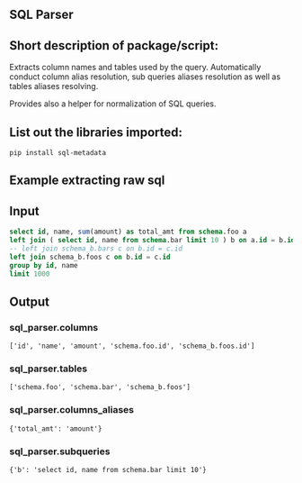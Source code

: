 ## SQL Parser

## Short description of package/script: 
Extracts column names and tables used by the query. Automatically conduct column alias resolution, sub queries aliases resolution as well as tables aliases resolving.

Provides also a helper for normalization of SQL queries.

## List out the libraries imported: 
```` 
pip install sql-metadata
```` 

## Example extracting raw sql
## Input

```sql
select id, name, sum(amount) as total_amt from schema.foo a
left join ( select id, name from schema.bar limit 10 ) b on a.id = b.id
-- left join schema_b.bars c on b.id = c.id
left join schema_b.foos c on b.id = c.id
group by id, name
limit 1000
```

## Output

### sql_parser.columns
````
['id', 'name', 'amount', 'schema.foo.id', 'schema_b.foos.id']
````

### sql_parser.tables
````
['schema.foo', 'schema.bar', 'schema_b.foos']
````

### sql_parser.columns_aliases
````
{'total_amt': 'amount'}
````

### sql_parser.subqueries
````
{'b': 'select id, name from schema.bar limit 10'}
````
